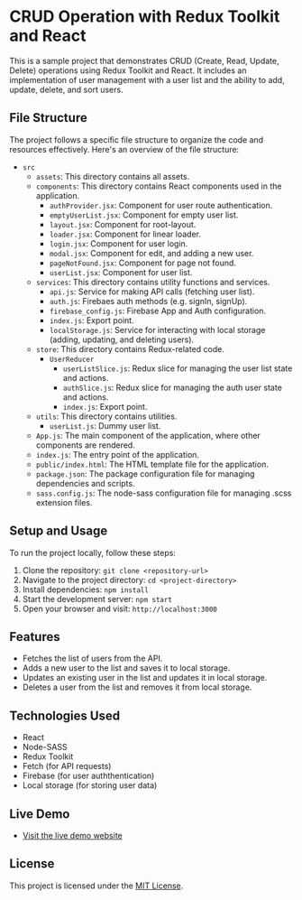 # CRUD Operation with Redux Toolkit and React

This is a sample project that demonstrates CRUD (Create, Read, Update, Delete) operations using Redux Toolkit and React. It includes an implementation of user management with a user list and the ability to add, update, delete, and sort users.

## File Structure

The project follows a specific file structure to organize the code and resources effectively. Here's an overview of the file structure:

- `src`
  - `assets`: This directory contains all assets.
  - `components`: This directory contains React components used in the application.
    - `authProvider.jsx`: Component for user route authentication.
    - `emptyUserList.jsx`: Component for empty user list.
    - `layout.jsx`: Component for root-layout.
    - `loader.jsx`: Component for linear loader.
    - `login.jsx`: Component for user login.
    - `modal.jsx`: Component for edit, and adding a new user.
    - `pageNotFound.jsx`: Component for page not found.
    - `userList.jsx`: Component for user list.
  - `services`: This directory contains utility functions and services.
    - `api.js`: Service for making API calls (fetching user list).
    - `auth.js`: Firebaes auth methods (e.g. signIn, signUp).
    - `firebase_config.js`: Firebase App and Auth configuration.
    - `index.js`: Export point.
    - `localStorage.js`: Service for interacting with local storage (adding, updating, and deleting users).
  - `store`: This directory contains Redux-related code.
    - `UserReducer`
      - `userListSlice.js`: Redux slice for managing the user list state and actions.
      - `authSlice.js`: Redux slice for managing the auth user state and actions.
      - `index.js`: Export point.
  - `utils`: This directory contains utilities.
    - `userList.js`: Dummy user list.
  - `App.js`: The main component of the application, where other components are rendered.
  - `index.js`: The entry point of the application.
  - `public/index.html`: The HTML template file for the application.
  - `package.json`: The package configuration file for managing dependencies and scripts.
  - `sass.config.js`: The node-sass configuration file for managing .scss extension files.

## Setup and Usage

To run the project locally, follow these steps:

1. Clone the repository: `git clone <repository-url>`
2. Navigate to the project directory: `cd <project-directory>`
3. Install dependencies: `npm install`
4. Start the development server: `npm start`
5. Open your browser and visit: `http://localhost:3000`

## Features

- Fetches the list of users from the API.
- Adds a new user to the list and saves it to local storage.
- Updates an existing user in the list and updates it in local storage.
- Deletes a user from the list and removes it from local storage.

## Technologies Used

- React
- Node-SASS
- Redux Toolkit
- Fetch (for API requests)
- Firebase (for user auththentication)
- Local storage (for storing user data)

## Live Demo

- [Visit the live demo website](https://crud-operation-muhammadzubairmoosani.vercel.app/)

## License

This project is licensed under the [MIT License](LICENSE).

